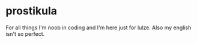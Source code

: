 # prostikula
For all things
I'm noob in coding and I'm here just for lulze. Also my english isn't so perfect.
